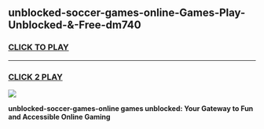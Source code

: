 
## unblocked-soccer-games-online-Games-Play-Unblocked-&-Free-dm740
<h3>
<a href="https://premium76.site?title=unblocked-soccer-games-online&ref=24A">CLICK TO PLAY</a></h3>
<hr>

<h3>
<a href="https://premium76.site?title=unblocked-soccer-games-online&ref=24A">CLICK 2 PLAY</a>
  
</h3>

<a href="https://premium76.site?title=unblocked-soccer-games-online&ref=24A"><img src="https://clearcache.store/games.png"></a>


**unblocked-soccer-games-online games unblocked: Your Gateway to Fun and Accessible Online Gaming**
